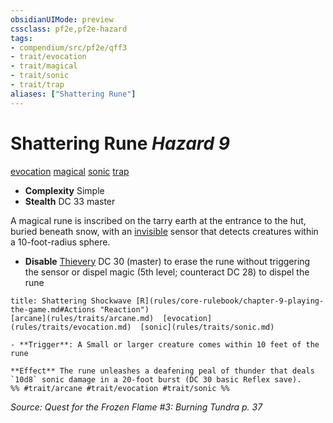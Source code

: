 ```yaml
---
obsidianUIMode: preview
cssclass: pf2e,pf2e-hazard
tags:
- compendium/src/pf2e/qff3
- trait/evocation
- trait/magical
- trait/sonic
- trait/trap
aliases: ["Shattering Rune"]
---
```

# Shattering Rune *Hazard 9*  
[evocation](rules/traits/evocation.md)  [magical](rules/traits/magical.md)  [sonic](rules/traits/sonic.md)  [trap](rules/traits/trap.md)  

- **Complexity** Simple
- **Stealth** DC 33 master  

A magical rune is inscribed on the tarry earth at the entrance to the hut, buried beneath snow, with an [invisible](rules/conditions.md#Invisible) sensor that detects creatures within a 10-foot-radius sphere.

- **Disable** [Thievery](compendium/skills.md#Thievery) DC 30 (master) to erase the rune without triggering the sensor or dispel magic (5th level; counteract DC 28) to dispel the rune  
     
```ad-embed-ability
title: Shattering Shockwave [R](rules/core-rulebook/chapter-9-playing-the-game.md#Actions "Reaction")
[arcane](rules/traits/arcane.md)  [evocation](rules/traits/evocation.md)  [sonic](rules/traits/sonic.md)  

- **Trigger**: A Small or larger creature comes within 10 feet of the rune

**Effect** The rune unleashes a deafening peal of thunder that deals `10d8` sonic damage in a 20-foot burst (DC 30 basic Reflex save).  
%% #trait/arcane #trait/evocation #trait/sonic %%
```

*Source: Quest for the Frozen Flame #3: Burning Tundra p. 37*